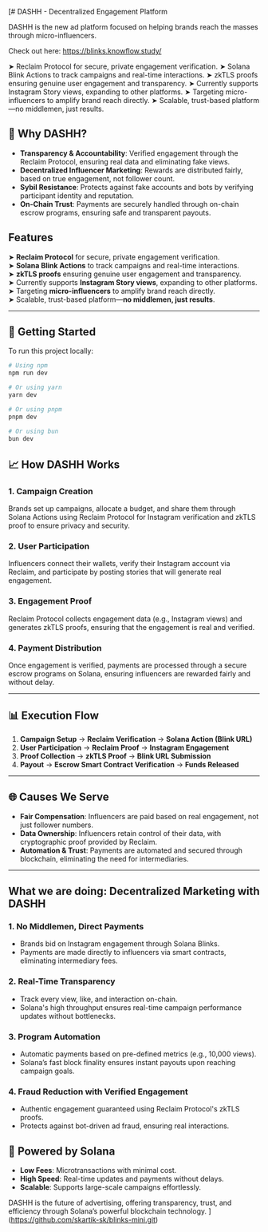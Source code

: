 [# DASHH - Decentralized Engagement Platform

DASHH is the new ad platform focused on helping brands reach the masses through micro-influencers.

Check out here: https://blinks.knowflow.study/

➤ Reclaim Protocol for secure, private engagement verification.
➤ Solana Blink Actions to track campaigns and real-time interactions.
➤ zkTLS proofs ensuring genuine user engagement and transparency.
➤ Currently supports Instagram Story views, expanding to other platforms.
➤ Targeting micro-influencers to amplify brand reach directly.
➤ Scalable, trust-based platform—no middlemen, just results.

## 🌟 Why DASHH?

- **Transparency & Accountability**: Verified engagement through the Reclaim Protocol, ensuring real data and eliminating fake views.
- **Decentralized Influencer Marketing**: Rewards are distributed fairly, based on true engagement, not follower count.
- **Sybil Resistance**: Protects against fake accounts and bots by verifying participant identity and reputation.
- **On-Chain Trust**: Payments are securely handled through on-chain escrow programs, ensuring safe and transparent payouts.

## Features

➤ **Reclaim Protocol** for secure, private engagement verification.  
➤ **Solana Blink Actions** to track campaigns and real-time interactions.  
➤ **zkTLS proofs** ensuring genuine user engagement and transparency.  
➤ Currently supports **Instagram Story views**, expanding to other platforms.  
➤ Targeting **micro-influencers** to amplify brand reach directly.  
➤ Scalable, trust-based platform—**no middlemen, just results**.

---

## 🚀 Getting Started

To run this project locally:

```bash
# Using npm
npm run dev

# Or using yarn
yarn dev

# Or using pnpm
pnpm dev

# Or using bun
bun dev
```

## 📈 How DASHH Works

### 1. **Campaign Creation**

Brands set up campaigns, allocate a budget, and share them through Solana Actions using Reclaim Protocol for Instagram verification and zkTLS proof to ensure privacy and security.

### 2. **User Participation**

Influencers connect their wallets, verify their Instagram account via Reclaim, and participate by posting stories that will generate real engagement.

### 3. **Engagement Proof**

Reclaim Protocol collects engagement data (e.g., Instagram views) and generates zkTLS proofs, ensuring that the engagement is real and verified.

### 4. **Payment Distribution**

Once engagement is verified, payments are processed through a secure escrow programs on Solana, ensuring influencers are rewarded fairly and without delay.

---

## 📊 Execution Flow

1. **Campaign Setup** → **Reclaim Verification** → **Solana Action (Blink URL)**
2. **User Participation** → **Reclaim Proof** → **Instagram Engagement**
3. **Proof Collection** → **zkTLS Proof** → **Blink URL Submission**
4. **Payout** → **Escrow Smart Contract Verification** → **Funds Released**

---

## 🌐 Causes We Serve

- **Fair Compensation**: Influencers are paid based on real engagement, not just follower numbers.
- **Data Ownership**: Influencers retain control of their data, with cryptographic proof provided by Reclaim.
- **Automation & Trust**: Payments are automated and secured through blockchain, eliminating the need for intermediaries.

---

## What we are doing: Decentralized Marketing with DASHH

### 1. **No Middlemen, Direct Payments**

- Brands bid on Instagram engagement through Solana Blinks.
- Payments are made directly to influencers via smart contracts, eliminating intermediary fees.

### 2. **Real-Time Transparency**

- Track every view, like, and interaction on-chain.
- Solana's high throughput ensures real-time campaign performance updates without bottlenecks.

### 3. **Program Automation**

- Automatic payments based on pre-defined metrics (e.g., 10,000 views).
- Solana’s fast block finality ensures instant payouts upon reaching campaign goals.

### 4. **Fraud Reduction with Verified Engagement**

- Authentic engagement guaranteed using Reclaim Protocol's zkTLS proofs.
- Protects against bot-driven ad fraud, ensuring real interactions.

## 🔗 Powered by Solana

- **Low Fees**: Microtransactions with minimal cost.
- **High Speed**: Real-time updates and payments without delays.
- **Scalable**: Supports large-scale campaigns effortlessly.

DASHH is the future of advertising, offering transparency, trust, and efficiency through Solana’s powerful blockchain technology.
](https://github.com/skartik-sk/blinks-mini.git)
